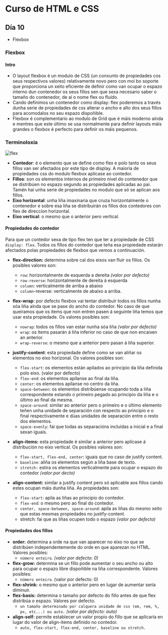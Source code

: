 # Curso de HTML e CSS

## Día 10

- Flexbox

### Flexbox

#### Intro

- O layout flexbox é un modulo de CSS (un conxunto de propiedades cos seus respectivos valores) relativamente novo pero con moi bo soporte que proporciona un xeito eficiente de definir como van ocupar o espazo interno dun contenedor os seus fillos sen que sexa necesario saber o tamaño do contenedor, de aí o nome flex ou fluído.
- Cando definimos un contenedor como display: flex poderemos a través dunha serie de propiedades de css alterar o ancho e alto dos seus fillos para acomodalos no seu espazo dispoñible.
- Flexbox é complementario ao modulo de Grid que é máis moderno aínda e mentres que este último se usa normalmente para definir layouts máis grandes o flexbox é perfecto para definir os máis pequenos.



### Terminoloxía

![flex](/Users/berto/Desktop/flex.png)

- **Contedor**: é o elemento que se define como flex e polo tanto os seus fillos van ser afectados por este tipo de display. A maioría de propiedades css do modulo flexbox aplícase ao contedor.
- **Fillos**: son os elementos internos de primeiro nivel do contenedor que se distribúen no espazo segundo as propiedades aplicadas ao pai. Tamén hai unha serie de propiedades no modulo que só se aplican aos fillos.
- **Eixo horizontal**: unha liña imaxinaria que cruza horizontalmente o contenedor e sobre esa liña se distribuirán os fillos dos contedores con flex de direccion horizontal.
- **Eixo vertical**: o mesmo que o anterior pero vertical.



#### Propiedades do contedor

Para que un contedor sexa de tipo flex ten que ter a propiedade de CSS `display: flex`. Todos os fillos do contedor que teña esa propiedade estarán afectados polas propiedades de flexbox que vemos a continuación.

- **flex-direction:** determina sobre cal dos eixos van fluir os fillos. Os posibles valores son:
  - `row`: horizontalmente de esquerda a dereita *(valor por defecto)*
  - `row-reverse`: horizontalmente de dereita á esquerda
  - `column`: verticalmente de arriba a abaixo
  - `column`-reverse: verticalmente de abaixo a arriba.

- **flex-wrap**: por defecto flexbox vai tentar distribuir todos os fillos nunha sóa liña aínda que se pase do ancho do contedor. No caso de que queiramos que os items que non entren pasen á seguinte liña temos que usar esta propiedade. Os valores posibles son:
  - `nowrap`: todos os fillos van estar nunha sóa liña *(valor por defecto)*
  - `wrap`: os items pasarán á liña inferior no caso de que non encaixen an anterior. 
  - `wrap-reverse`: o mesmo que a anterior pero pasan á liña superior.

- **justify-content**: esta propiedade define como se van aliñar os elementos no eixo horizonal. Os valores posibles son:
  - `flex-start`: os elementos están apilados ao principio da liña definida polo eixo. (valor por defecto)
  - `flex-end`: os elementos apílanse ao final da liña.
  - `center`: os elementos apílanse no centro da liña.
  - `space-between`: os elementos distribúense ocupando toda a liña correspondente estando o primeiro pegado ao principio da liña e o último ao final da mesma.
  - `space-around`: similar ao anterior pero o primeiro e o último elemento teñen unha unidade de separación con respecto ao principio e o final respectivamente e dúas unidades de separación entre o resto dos elementos.
  - `space-evenly`: fai que todas as separacións incluídas a inicial e a final sexan iguais.
- **align-items:** esta propiedade é similar a anterior pero aplícase á distribución no eixo vertical. Os posibles valores son:
  - `flex-start, flex-end, center`: iguais que no caso de justify content.
  - `baseline`: aliña os elementos según a liña base de texto.
  - `stretch:` estira os elementos verticalmente para ocupar o espazo do contedor *(valor por decto)*
- **align-content:** similar a justify content pero só aplicable aos fillos cando estes ocupan máis dunha liña. As propiedades son:
  - `flex-start`: apila as liñas ao principio do contedor.
  - `flex-end`: o mesmo pero ao final do contedor.
  - `center, space-between, space-around`: apila as liñas do mesmo xeito que estas mesmas propiedades no justify-content.
  - stretch: fai que as liñas ocupen todo o espazo *(valor por defecto)*



#### Propiedades dos fillos

- **order:** determina a orde na que van aparecer no eixo no que se distribúen independentemente do orde en que aparezan no HTML. Valores posibles:
  - `número enteiro`. *(valor por defecto: 0)*
- **flex-grow:** determina se un fillo pode aumentar o seu ancho ou alto para ocupar o espazo libre dispoñible na liña correspondente. Valores posibles:
  - `número enteiro`. (valor por defecto: 0)
- **flex-shrink:** o mesmo que o anterior pero en lugar de aumentar sería diminuír.
- **flex-basis:** determina o tamaño por defecto do fillo antes de que flex distribúa o espazo. Valores por defecto.
  - `un tamaño determinado por calquera unidade de css (em, rem, %, px, etc...) ou auto.` *(valor por defecto: auto)*
- **align-self:** permite establecer un valor propio do fillo que se aplicaría en lugar do valor de align-items definido no contedor.
  - `auto, flex-start, flex-end, center, baseline ou stretch.`